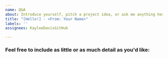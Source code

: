 ```yaml
---
name: Q&A
about: Introduce yourself, pitch a project idea, or ask me anything here!
title: "[Hello!] - <From: Your Name>"
labels: ''
assignees: KayleeDavisGitHub

---
```


### Feel free to include as little or as much detail as you'd like:
